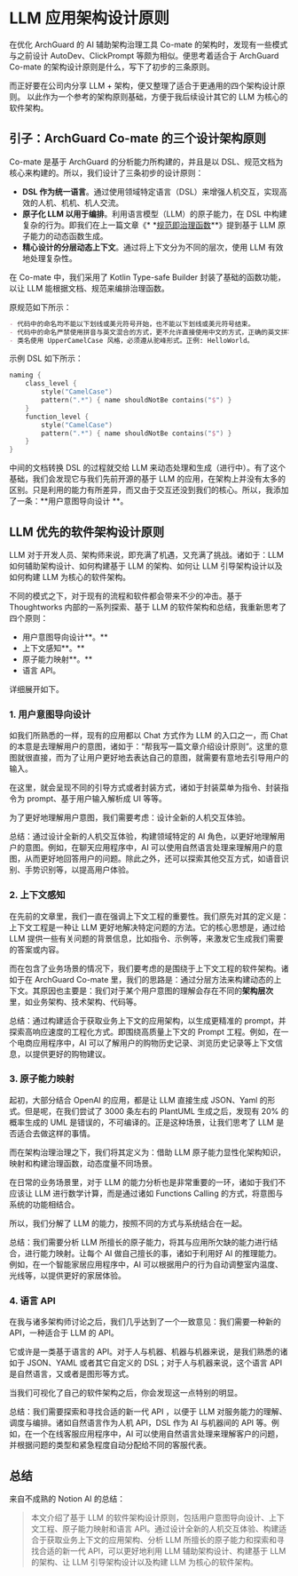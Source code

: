 # LLM 应用架构设计原则

在优化 ArchGuard 的 AI 辅助架构治理工具 Co-mate 的架构时，发现有一些模式与之前设计 AutoDev、ClickPrompt 等颇为相似。便思考着适合于
ArchGuard Co-mate 的架构设计原则是什么，写下了初步的三条原则。

而正好要在公司内分享 LLM + 架构，便又整理了适合于更通用的四个架构设计原则。 以此作为一个参考的架构原则基础，方便于我后续设计其它的
LLM 为核心的软件架构。

## 引子：ArchGuard Co-mate 的三个设计架构原则

Co-mate 是基于 ArchGuard 的分析能力所构建的，并且是以 DSL、规范文档为核心来构建的。所以，我们设计了三条初步的设计原则：

- **DSL 作为统一语言**。通过使用领域特定语言（DSL）来增强人机交互，实现高效的人机、机机、机人交流。
- **原子化 LLM 以用于编排**。利用语言模型（LLM）的原子能力，在 DSL 中构建复杂的行为。即我们在上一篇文章《*
  *[规范即治理函数](https://www.phodal.com/blog/arch-spec-as-governance-function/)**》提到基于 LLM 原子能力的动态函数生成。
- **精心设计的分层动态上下文**。通过将上下文分为不同的层次，使用 LLM 有效地处理复杂性。

在 Co-mate 中，我们采用了 Kotlin Type-safe Builder 封装了基础的函数功能，以让 LLM 能根据文档、规范来编排治理函数。

原规范如下所示：

```markdown
- 代码中的命名均不能以下划线或美元符号开始，也不能以下划线或美元符号结束。
- 代码中的命名严禁使用拼音与英文混合的方式，更不允许直接使用中文的方式，正确的英文拼写和语法可以让阅读者易于理解，避免歧义。
- 类名使用 UpperCamelCase 风格，必须遵从驼峰形式。正例: HelloWorld。
```

示例 DSL 如下所示：

```kotlin
naming {
    class_level {
        style("CamelCase")
        pattern(".*") { name shouldNotBe contains("$") }
    }
    function_level {
        style("CamelCase")
        pattern(".*") { name shouldNotBe contains("$") }
    }
}
```

中间的文档转换 DSL 的过程就交给 LLM 来动态处理和生成（进行中）。有了这个基础，我们会发现它与我们先前开源的基于 LLM
的应用，在架构上并没有太多的区别。只是利用的能力有所差异，而又由于交互还没到我们的核心。所以，我添加了一条：**用户意图导向设计
**。

## LLM 优先的软件架构设计原则

LLM 对于开发人员、架构师来说，即充满了机遇，又充满了挑战。诸如于：LLM 如何辅助架构设计、如何构建基于 LLM 的架构、如何让 LLM
引导架构设计以及如何构建 LLM 为核心的软件架构。

不同的模式之下，对于现有的流程和软件都会带来不少的冲击。基于 Thoughtworks 内部的一系列探索、基于 LLM 的软件架构和总结，我重新思考了四个原则：

- 用户意图导向设计**。**
- 上下文感知**。**
- 原子能力映射**。**
- 语言 API。

详细展开如下。

### 1. **用户意图导向设计**

如我们所熟悉的一样，现有的应用都以 Chat 方式作为 LLM 的入口之一，而 Chat
的本意是去理解用户的意图，诸如于：“帮我写一篇文章介绍设计原则”。这里的意图就很直接，而为了让用户更好地去表达自己的意图，就需要有意地去引导用户的输入。

在这里，就会呈现不同的引导方式或者封装方式，诸如于封装菜单为指令、封装指令为 prompt、基于用户输入解析成 UI 等等。

为了更好地理解用户意图，我们需要考虑：设计全新的人机交互体验。

总结：通过设计全新的人机交互体验，构建领域特定的 AI 角色，以更好地理解用户的意图。例如，在聊天应用程序中，AI
可以使用自然语言处理来理解用户的意图，从而更好地回答用户的问题。除此之外，还可以探索其他交互方式，如语音识别、手势识别等，以提高用户体验。

### 2. **上下文感知**

在先前的文章里，我们一直在强调上下文工程的重要性。我们原先对其的定义是：上下文工程是一种让 LLM 更好地解决特定问题的方法。它的核心思想是，通过给
LLM 提供一些有关问题的背景信息，比如指令、示例等，来激发它生成我们需要的答案或内容。

而在包含了业务场景的情况下，我们要考虑的是围绕于上下文工程的软件架构。诸如于在 ArchGuard Co-mate
里，我们的思路是：通过分层方法来构建动态的上下文。其原因也主要是：我们对于某个用户意图的理解会存在不同的**架构层次**
里，如业务架构、技术架构、代码等。

总结：通过构建适合于获取业务上下文的应用架构，以生成更精准的 prompt，并探索高响应速度的工程化方式。即围绕高质量上下文的
Prompt 工程。例如，在一个电商应用程序中，AI 可以了解用户的购物历史记录、浏览历史记录等上下文信息，以提供更好的购物建议。

### 3. **原子能力映射**

起初，大部分结合 OpenAI 的应用，都是让 LLM 直接生成 JSON、Yaml 的形式。但是呢，在我们尝试了 3000 条左右的 PlantUML 生成之后，发现有
20% 的概率生成的 UML 是错误的，不可编译的。正是这种场景，让我们思考了 LLM 是否适合去做这样的事情。

而在架构治理治理之下，我们将其定义为：借助 LLM 原子能力显性化架构知识，映射和构建治理函数，动态度量不同场景。

在日常的业务场景里，对于 LLM 的能力分析也是非常重要的一环，诸如于我们不应该让 LLM 进行数学计算，而是通过诸如 Functions
Calling 的方式，将意图与系统的功能相结合。

所以，我们分解了 LLM 的能力，按照不同的方式与系统结合在一起。

总结：我们需要分析 LLM 所擅长的原子能力，将其与应用所欠缺的能力进行结合，进行能力映射。让每个 AI 做自己擅长的事，诸如于利用好
AI 的推理能力。例如，在一个智能家居应用程序中，AI 可以根据用户的行为自动调整室内温度、光线等，以提供更好的家居体验。

### 4. **语言 API**

在我与诸多架构师讨论之后，我们几乎达到了一个一致意见：我们需要一种新的 API，一种适合于 LLM 的 API。

它或许是一类基于语言的 API。对于人与机器、机器与机器来说，是我们熟悉的诸如于 JSON、YAML 或者其它自定义的 DSL；对于人与机器来说，这个语言
API 是自然语言，又或者是图形等方式。

当我们可视化了自己的软件架构之后，你会发现这一点特别的明显。

总结：我们需要探索和寻找合适的新一代 API ，以便于 LLM 对服务能力的理解、调度与编排。诸如自然语言作为人机 API，DSL 作为 AI
与机器间的 API 等。例如，在一个在线客服应用程序中，AI 可以使用自然语言处理来理解客户的问题，并根据问题的类型和紧急程度自动分配给不同的客服代表。

## 总结

来自不成熟的 Notion AI 的总结：

> 本文介绍了基于 LLM 的软件架构设计原则，包括用户意图导向设计、上下文工程、原子能力映射和语言
> API。通过设计全新的人机交互体验、构建适合于获取业务上下文的应用架构、分析 LLM 所擅长的原子能力和探索和寻找合适的新一代
> API，可以更好地利用 LLM 辅助架构设计、构建基于 LLM 的架构、让 LLM 引导架构设计以及构建 LLM 为核心的软件架构。
